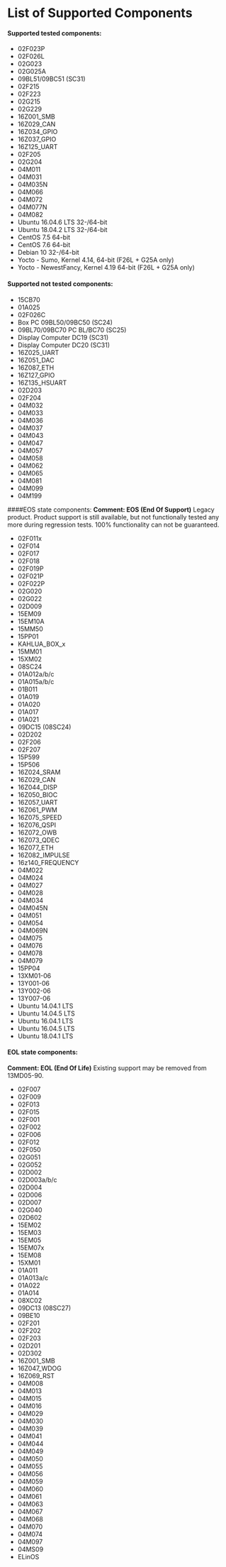 # **List of Supported Components**
#### Supported tested components:
- 02F023P
- 02F026L
- 02G023
- 02G025A
- 09BL51/09BC51 (SC31)
- 02F215
- 02F223
- 02G215
- 02G229
- 16Z001_SMB
- 16Z029_CAN
- 16Z034_GPIO
- 16Z037_GPIO
- 16Z125_UART
- 02F205
- 02G204
- 04M011
- 04M031
- 04M035N
- 04M066
- 04M072
- 04M077N
- 04M082
- Ubuntu 16.04.6 LTS 32-/64-bit
- Ubuntu 18.04.2 LTS 32-/64-bit
- CentOS 7.5 64-bit
- CentOS 7.6 64-bit
- Debian 10 32-/64-bit
- Yocto - Sumo, Kernel 4.14, 64-bit (F26L + G25A only)
- Yocto - NewestFancy, Kernel 4.19 64-bit (F26L + G25A only)

#### Supported not tested components:
- 15CB70
- 01A025
- 02F026C
- Box PC 09BL50/09BC50 (SC24)
- 09BL70/09BC70 PC BL/BC70 (SC25)
- Display Computer DC19 (SC31)
- Display Computer DC20 (SC31)
- 16Z025_UART
- 16Z051_DAC
- 16Z087_ETH
- 16Z127_GPIO
- 16Z135_HSUART
- 02D203
- 02F204
- 04M032
- 04M033
- 04M036
- 04M037
- 04M043
- 04M047
- 04M057
- 04M058
- 04M062
- 04M065
- 04M081
- 04M099
- 04M199

####EOS state components:
**Comment:   EOS  (End  Of  Support)**   Legacy  product.  Product  support  is  still
available, but not functionally tested any more during regression tests. 100% functionality can
not be guaranteed.

- 02F011x
- 02F014
- 02F017
- 02F018
- 02F019P
- 02F021P
- 02F022P
- 02G020
- 02G022
- 02D009
- 15EM09
- 15EM10A
- 15MM50
- 15PP01
- KAHLUA_BOX_x
- 15MM01
- 15XM02
- 08SC24
- 01A012a/b/c
- 01A015a/b/c
- 01B011
- 01A019
- 01A020
- 01A017
- 01A021
- 09DC15 (08SC24)
- 02D202
- 02F206
- 02F207
- 15P599
- 15P506
- 16Z024_SRAM
- 16Z029_CAN
- 16Z044_DISP
- 16Z050_BIOC
- 16Z057_UART
- 16Z061_PWM
- 16Z075_SPEED
- 16Z076_QSPI
- 16Z072_OWB
- 16Z073_QDEC
- 16Z077_ETH
- 16Z082_IMPULSE
- 16z140_FREQUENCY
- 04M022
- 04M024
- 04M027
- 04M028
- 04M034
- 04M045N
- 04M051
- 04M054
- 04M069N
- 04M075
- 04M076
- 04M078
- 04M079
- 15PP04
- 13XM01-06
- 13Y001-06
- 13Y002-06
- 13Y007-06
- Ubuntu 14.04.1 LTS
- Ubuntu 14.04.5 LTS
- Ubuntu 16.04.1 LTS
- Ubuntu 16.04.5 LTS
- Ubuntu 18.04.1 LTS

#### EOL state components:
**Comment:   EOL (End Of Life)**
Existing support may be removed from 13MD05-90.

- 02F007
- 02F009
- 02F013
- 02F015
- 02F001
- 02F002
- 02F006
- 02F012
- 02F050
- 02G051
- 02G052
- 02D002
- 02D003a/b/c
- 02D004
- 02D006
- 02D007
- 02G040
- 02D602
- 15EM02
- 15EM03
- 15EM05
- 15EM07x
- 15EM08
- 15XM01
- 01A011
- 01A013a/c
- 01A022
- 01A014
- 08XC02
- 09DC13 (08SC27)
- 09BE10
- 02F201
- 02F202
- 02F203
- 02D201
- 02D302
- 16Z001_SMB
- 16Z047_WDOG
- 16Z069_RST
- 04M008
- 04M013
- 04M015
- 04M016
- 04M029
- 04M030
- 04M039
- 04M041
- 04M044
- 04M049
- 04M050
- 04M055
- 04M056
- 04M059
- 04M060
- 04M061
- 04M063
- 04M067
- 04M068
- 04M070
- 04M074
- 04M097
- 04MS09
- ELinOS
